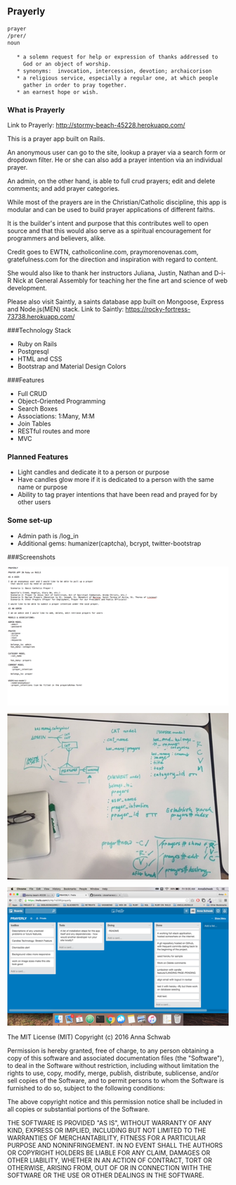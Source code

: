 ## Prayerly

```
prayer
/prer/
noun  

   * a solemn request for help or expression of thanks addressed to
     God or an object of worship.  
   * synonyms:	invocation, intercession, devotion; archaicorison  
   * a religious service, especially a regular one, at which people
     gather in order to pray together.
   * an earnest hope or wish.
```

### What is Prayerly

Link to Prayerly: http://stormy-beach-45228.herokuapp.com/

This is a prayer app built on Rails.

An anonymous user can go to the site, lookup a prayer via a search form or dropdown filter. He or she can also add a prayer intention via an individual prayer.

An admin, on the other hand, is able to full crud prayers; edit and delete comments; and add prayer categories.

While most of the prayers are in the Christian/Catholic discipline, this app is modular and can be used to build prayer applications of different faiths.

It is the builder's intent and purpose that this contributes well to open source and that this would also serve as a spiritual encouragement for programmers and believers, alike.

Credit goes to EWTN, catholiconline.com, praymorenovenas.com, gratefulness.com for the direction and inspiration with regard to content.

She would also like to thank her instructors Juliana, Justin, Nathan and D-i-R Nick at General Assembly for teaching her the fine art and science of web development.

Please also visit Saintly, a saints database app built on Mongoose, Express and Node.js(MEN) stack.
Link to Saintly: https://rocky-fortress-73738.herokuapp.com/

###Technology Stack

* Ruby on Rails
* Postgresql
* HTML and CSS
* Bootstrap and Material Design Colors

###Features

* Full CRUD
* Object-Oriented Programming
* Search Boxes
* Associations: 1:Many, M:M
* Join Tables
* RESTful routes and more
* MVC

### Planned Features

* Light candles and dedicate it to a person or purpose
* Have candles glow more if it is dedicated to a person with the same name or purpose
* Ability to tag prayer intentions that have been read and prayed for by other users

### Some set-up

* Admin path is /log_in
* Additional gems: humanizer(captcha), bcrypt, twitter-bootstrap


###Screenshots

![alt text](public/User_story.png)

![alt text](public/erd_and_models.JPG)

![alt text](public/Trello.png)


The MIT License (MIT)
Copyright (c) 2016 Anna Schwab

Permission is hereby granted, free of charge, to any person obtaining a copy of this software and associated documentation files (the "Software"), to deal in the Software without restriction, including without limitation the rights to use, copy, modify, merge, publish, distribute, sublicense, and/or sell copies of the Software, and to permit persons to whom the Software is furnished to do so, subject to the following conditions:

The above copyright notice and this permission notice shall be included in all copies or substantial portions of the Software.

THE SOFTWARE IS PROVIDED "AS IS", WITHOUT WARRANTY OF ANY KIND, EXPRESS OR IMPLIED, INCLUDING BUT NOT LIMITED TO THE WARRANTIES OF MERCHANTABILITY, FITNESS FOR A PARTICULAR PURPOSE AND NONINFRINGEMENT. IN NO EVENT SHALL THE AUTHORS OR COPYRIGHT HOLDERS BE LIABLE FOR ANY CLAIM, DAMAGES OR OTHER LIABILITY, WHETHER IN AN ACTION OF CONTRACT, TORT OR OTHERWISE, ARISING FROM, OUT OF OR IN CONNECTION WITH THE SOFTWARE OR THE USE OR OTHER DEALINGS IN THE SOFTWARE.
